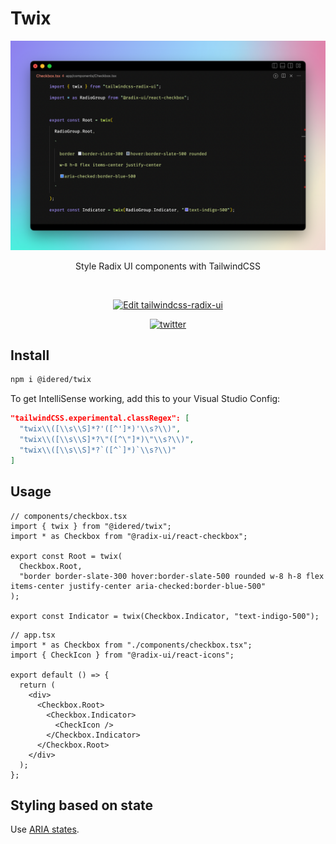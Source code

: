 # Twix

![](./screenshot.png)

<p align="center">
Style Radix UI components with TailwindCSS
</p>

<br />

<p align="center">
  <a href="https://codesandbox.io/s/tailwindcss-radix-ui-jnfckh?fontsize=14&hidenavigation=1&theme=dark">
    <img alt="Edit tailwindcss-radix-ui" src="https://codesandbox.io/static/img/play-codesandbox.svg" />
  </a>
</p>

<p align="center">
  <a href="https://twitter.com/intent/follow/?screen_name=Idered">
    <img alt="twitter" src="https://img.shields.io/twitter/follow/Idered?style=social" />
  </a>
</p>

## Install

```sh
npm i @idered/twix
```

To get IntelliSense working, add this to your Visual Studio Config:

```json
"tailwindCSS.experimental.classRegex": [
  "twix\\([\\s\\S]*?'([^']*)'\\s?\\)",
  "twix\\([\\s\\S]*?\"([^\"]*)\"\\s?\\)",
  "twix\\([\\s\\S]*?`([^`]*)`\\s?\\)"
]
```

## Usage

```tsx
// components/checkbox.tsx
import { twix } from "@idered/twix";
import * as Checkbox from "@radix-ui/react-checkbox";

export const Root = twix(
  Checkbox.Root,
  "border border-slate-300 hover:border-slate-500 rounded w-8 h-8 flex items-center justify-center aria-checked:border-blue-500"
);

export const Indicator = twix(Checkbox.Indicator, "text-indigo-500");
```

```tsx
// app.tsx
import * as Checkbox from "./components/checkbox.tsx";
import { CheckIcon } from "@radix-ui/react-icons";

export default () => {
  return (
    <div>
      <Checkbox.Root>
        <Checkbox.Indicator>
          <CheckIcon />
        </Checkbox.Indicator>
      </Checkbox.Root>
    </div>
  );
};
```

## Styling based on state

Use [ARIA states](https://tailwindcss.com/docs/hover-focus-and-other-states#aria-states).
